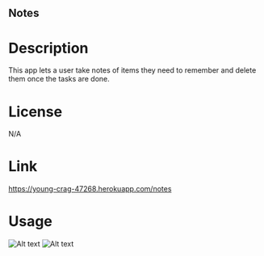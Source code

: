 ## Notes

# Description

This app lets a user take notes of items they need to remember and delete them once the tasks are done.

# License

N/A

# Link

https://young-crag-47268.herokuapp.com/notes

# Usage

![Alt text](../../OneDrive/Pictures/notespart1.png) ![Alt text](../../OneDrive/Pictures/notespart2.png)